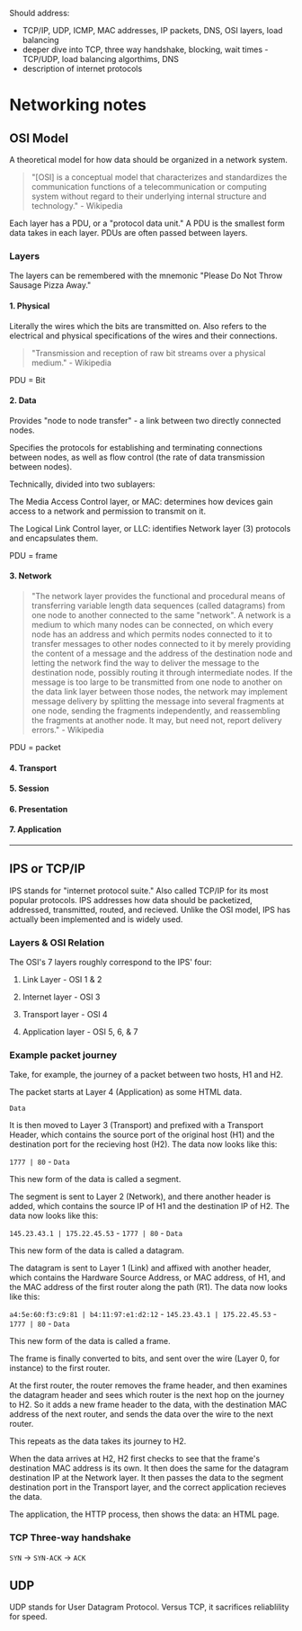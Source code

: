 Should address:

* TCP/IP, UDP, ICMP, MAC addresses, IP packets, DNS, OSI layers, load balancing
* deeper dive into TCP, three way handshake, blocking, wait times - TCP/UDP, load balancing algorthims, DNS
* description of internet protocols

# Networking notes

## OSI Model

A theoretical model for how data should be organized in a network system.

>"[OSI] is a conceptual model that characterizes and standardizes the communication functions of a telecommunication or computing system without regard to their underlying internal structure and technology." - Wikipedia

Each layer has a PDU, or a "protocol data unit." A PDU is the smallest form data takes in each layer. PDUs are often passed between layers.

### Layers

The layers can be remembered with the mnemonic "Please Do Not Throw Sausage Pizza Away."

#### 1. Physical

Literally the wires which the bits are transmitted on. Also refers to the electrical and physical specifications of the wires and their connections.

>"Transmission and reception of raw bit streams over a physical medium." - Wikipedia

PDU = Bit

#### 2. Data

Provides "node to node transfer" - a link between two directly connected nodes.

Specifies the protocols for establishing and terminating connections between nodes, as well as flow control (the rate of data transmission between nodes).

Technically, divided into two sublayers:

The Media Access Control layer, or MAC: determines how devices gain access to a network and permission to transmit on it.

The Logical Link Control layer, or LLC: identifies Network layer (3) protocols and encapsulates them.

PDU = frame

#### 3. Network

>"The network layer provides the functional and procedural means of transferring variable length data sequences (called datagrams) from one node to another connected to the same "network". A network is a medium to which many nodes can be connected, on which every node has an address and which permits nodes connected to it to transfer messages to other nodes connected to it by merely providing the content of a message and the address of the destination node and letting the network find the way to deliver the message to the destination node, possibly routing it through intermediate nodes. If the message is too large to be transmitted from one node to another on the data link layer between those nodes, the network may implement message delivery by splitting the message into several fragments at one node, sending the fragments independently, and reassembling the fragments at another node. It may, but need not, report delivery errors." - Wikipedia

PDU = packet


#### 4. Transport

#### 5. Session

#### 6. Presentation

#### 7. Application
------

## IPS or TCP/IP

IPS stands for "internet protocol suite." Also called TCP/IP for its most popular protocols. IPS addresses how data should be packetized, addressed, transmitted, routed, and recieved. Unlike the OSI model, IPS has actually been implemented and is widely used.

### Layers & OSI Relation

The OSI's 7 layers roughly correspond to the IPS' four:

1. Link Layer - OSI 1 & 2

2. Internet layer - OSI 3

3. Transport layer - OSI 4

4. Application layer - OSI 5, 6, & 7

### Example packet journey

Take, for example, the journey of a packet between two hosts, H1 and H2.

The packet starts at Layer 4 (Application) as some HTML data.

`Data`

It is then moved to Layer 3 (Transport) and prefixed with a Transport Header, which contains the source port of the original host (H1) and the destination port for the recieving host (H2). The data now looks like this:

`1777 | 80` - `Data`

This new form of the data is called a segment.

The segment is sent to Layer 2 (Network), and there another header is added, which contains the source IP of H1 and the destination IP of H2. The data now looks like this:

`145.23.43.1 | 175.22.45.53` - `1777 | 80` - `Data`

This new form of the data is called a datagram.

The datagram is sent to Layer 1 (Link) and affixed with another header, which contains the Hardware Source Address, or MAC address, of H1, and the MAC address of the first router along the path (R1). The data now looks like this:

`a4:5e:60:f3:c9:81 | b4:11:97:e1:d2:12` - `145.23.43.1 | 175.22.45.53` - `1777 | 80` - `Data`

This new form of the data is called a frame.

The frame is finally converted to bits, and sent over the wire (Layer 0, for instance) to the first router.

At the first router, the router removes the frame header, and then examines the datagram header and sees which router is the next hop on the journey to H2. So it adds a new frame header to the data, with the destination MAC address of the next router, and sends the data over the wire to the next router.

This repeats as the data takes its journey to H2.

When the data arrives at H2, H2 first checks to see that the frame's destination MAC address is its own. It then does the same for the datagram destination IP at the Network layer. It then passes the data to the segment destination port in the Transport layer, and the correct application recieves the data.

The application, the HTTP process, then shows the data: an HTML page.

### TCP Three-way handshake

`SYN` -> `SYN-ACK` -> `ACK`

## UDP

UDP stands for User Datagram Protocol.
Versus TCP, it sacrifices reliablility for speed.
